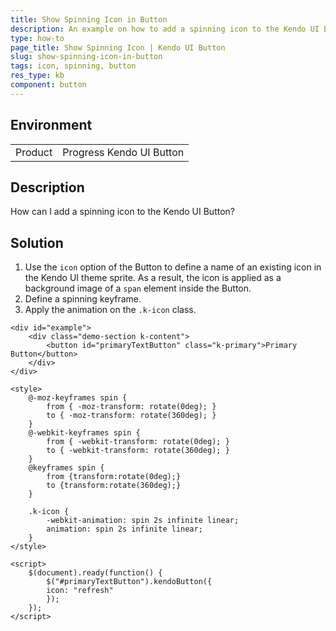 ```yaml
---
title: Show Spinning Icon in Button
description: An example on how to add a spinning icon to the Kendo UI Button.
type: how-to
page_title: Show Spinning Icon | Kendo UI Button
slug: show-spinning-icon-in-button
tags: icon, spinning, button
res_type: kb
component: button
---
```


## Environment

<table>
 <tr>
  <td>Product</td>
  <td>Progress Kendo UI Button</td>
 </tr>
</table>

## Description

How can I add a spinning icon to the Kendo UI Button?

## Solution

1. Use the `icon` option of the Button to define a name of an existing icon in the Kendo UI theme sprite. As a result, the icon is applied as a background image of a `span` element inside the Button.
1. Define a spinning keyframe.
1. Apply the animation on the `.k-icon` class.

```dojo
<div id="example">
    <div class="demo-section k-content">
        <button id="primaryTextButton" class="k-primary">Primary Button</button>
    </div>
</div>

<style>
    @-moz-keyframes spin {
        from { -moz-transform: rotate(0deg); }
        to { -moz-transform: rotate(360deg); }
    }
    @-webkit-keyframes spin {
        from { -webkit-transform: rotate(0deg); }
        to { -webkit-transform: rotate(360deg); }
    }
    @keyframes spin {
        from {transform:rotate(0deg);}
        to {transform:rotate(360deg);}
    }

    .k-icon {
        -webkit-animation: spin 2s infinite linear;
        animation: spin 2s infinite linear;
    }
</style>

<script>
    $(document).ready(function() {
        $("#primaryTextButton").kendoButton({
        icon: "refresh"
        });
    });
</script>

```
